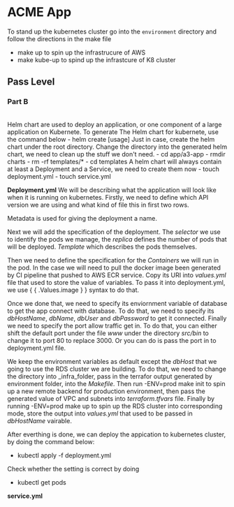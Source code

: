 # ACME App

To stand up the kubernetes cluster go into the `environment` directory and follow the directions in the make file
- make up   to spin up the infrastrucure of AWS
- make kube-up  to spind up the infrastcure of K8 cluster 

## Pass Level
### Part B
</br>
Helm chart are used to deploy an application, or one component of a large application on Kubernete. To generate 
The Helm chart for kubernete, use the command below
- helm create [usage]
Just in case, create the helm chart under the root directory. 
Change the directory into the generated helm chart, we need to clean up the stuff we don't need.
- cd app/a3-app
- rmdir charts
- rm -rf templates/* 
- cd templates 
A helm chart will always contain at least a Deployment and a Service, we need to create them now
- touch deployment.yml
- touch service.yml 

__Deployment.yml__
We will be describing what the application will look like when it is running on kubernetes. Firstly, we need to define 
which API version we are using and what kind of file this in first two rows.

Metadata is used for giving the deployment a name.

Next we will add the specification of the deployment. The _selector_ we use to identify the pods we manage, the _replica_ 
defines the number of pods that will be deployed. _Template_ which describes the pods themselves.

Then we need to define the specification for the _Containers_ we will run in the pod. In the case we will need to pull the 
docker image been generated by CI pipeline that pushed to AWS ECR service. Copy its URI into _values.yml_ file that used to
store the value of variables. To pass it into deployment.yml, we use { { .Values.image } } syntax to do that. 

Once we done that, we need to specify its enviornment variable of database to get the app connect with database. To do that,
we need to specify its _dbHostName_, _dbName_, _dbUser_ and _dbPassword_ to get it connected. Finally we need to specify the 
port allow traffic get in. To do that, you can either shift the default port under the file _www_ under the directory _src/bin_
to change it to port 80 to replace 3000. Or you can do is pass the port in to deployment.yml file. 

We keep the environment variables as default except the _dbHost_ that we going to use the RDS cluster we are building. To do that,
we need to change the directory into _infra_folder, pass in the terrafor output generated by environment folder, into the _Makefile_.
Then run -ENV=prod make init to spin up a new remote backend for production environment, then pass the generated value of VPC and 
subnets into _terraform.tfvars_ file. Finally by running -ENV=prod make up to spin up the RDS cluster into corresponding mode, store 
the output into _values.yml_ that used to be passed in _dbHostName_ vairable.

After everthing is done, we can deploy the appication to kubernetes cluster, by doing the command below:
- kubectl apply -f deployment.yml

Check whether the setting is correct by doing
- kubectl get pods

__service.yml__
